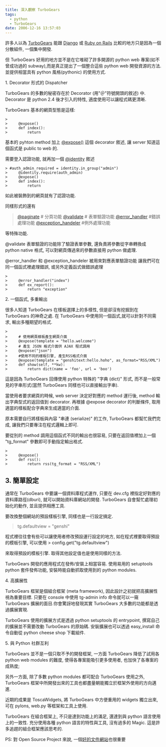 ```yaml
---
title: 深入觀察 TurboGears
tags:
  - python
  - TurboGears
date: 2006-12-16 13:57:03
---
```


許多人以為 [TurboGears](http://www.turbogears.org/) 能跟 [Django](http://www.djangoproject.com/) 或 [Ruby on Rails](http://www.rubyonrails.org) 比較的地方只是因為一個分散組件, 一個集中開發.

但 TurboGears 好用的地方並不是在它堆砌了許多開源的 python web 專案(如不曾成功過的 subway),而是真正提出了一個整合這些 python web 開發資源的方法. 並提供相當具有 python 風格(pythonic) 的使用方式.

1\. Decorator 形式的 Dispatcher

TurboGears 的多數的秘密存在於 Decorator (用"＠"符號開頭的敘述) 中. Decorator 是 python 2.4 後才引入的特性,
適度使用可以讓程式碼更清晰.

TurboGears 基本的網頁型態是這樣:
```
>
>     @expose()
>     def index():
>         return
```

基本的 pyhton method 加上 [@expose()](http://docs.turbogears.org/1.0/ExposeDecorator) 這個 decorator 敘述, 
讓 server 知道這個函式是 public to web 的.

需要登入認證功能, 就再加一個 [@identity](http://docs.turbogears.org/1.0/IdentityDecorator) 敘述
```
> #auth_admin_required = identity.in_group("admin")
>     @identity.require(auth_admin)
>     @expose()
>     def index():
>         return
```

如此被裝飾到的網頁就有了認證功能.

同樣形式的還有 
> [@paginate](http://docs.turbogears.org/1.0/PaginateDecorator) # 分頁功能
>     [@validate](http://docs.turbogears.org/1.0/ValidateDecorator) # 表單驗證功能
>     [@error_handler](http://docs.turbogears.org/1.0/ErrorHandling) #錯誤處理功能
>     [@exception_handeler](http://docs.turbogears.org/1.0/ErrorHandling) #例外處理功能

等特殊功能.

@validate 表單驗證的功能除了驗證表單參數, 
還負責將參數從字串轉換成 python native 格式, 可以對網頁傳過來的參數直接用 python 做處理.

@error_handler 和 @exception_handeler 被用來對應表單驗證功能
讓我們可在同一個函式裡處理錯誤, 或另外定義函式做錯誤處理
```
>
>     @error_handler("index")
>     def ex_report():
>         return "exception"
```

2\. 一個函式, 多重輸出

很多人知道 TurboGears 在樣板選擇上的多樣性, 
但是卻沒有挖掘到在 TurboGears 的神奇之處.
在 TurboGears 中使用同一個函式,就可以針對不同需求, 輸出多種期望的格式.

```
>
>     # 使用網頁樣板產生網頁介面 
>     @expose(template = "hello.welcome") 
>     # 產生 JSON 格式介面供 AJAX 程式調用
>     @expose("json") 
>     #使用不同的樣板引擎, 產生RSS格式介面
>     @expose(template = "genshitext:hello.hoho", as_format="RSS/XML") 
>     def show(self, **kw):
>         return dict(name = 'foo', url = 'boo')
```

這是因為 TurboGears 回傳使用 python 特殊的 "字典 (dict)" 形式, 
而不是一般常見的字串形式(當然 TurboGears 同樣也可以直接輸出字串).

當使用者要求網頁的時候, web server 決定好對應的 method 運行後,
method 輸出字典型式的返回值到 decorator. 再根據 @expose decorator 的判斷條件, 
取用適當的樣板配合字典來生成適當的介面. 

原本需要自行將樣板與內容 "串連 (serialize)" 的工作, TurboGears 都幫忙我們完成, 
讓我們只要專注在程式邏輯上即可.

要從別的 method 調用這個函式不同的輸出也很容易, 
只要在返回值裡加上一個 "tg_format" 參數即可手動指定輸出格式.
```
>
>     @expose()
>     def rss():
>         return rss(tg_format = "RSS/XML")
```


## 3. 簡單設定 

通常在 TurboGears 中要讓一個資料庫程式運作, 
只要在 dev.cfg 裡指定好對應的資料庫路徑(dburi), 就可以開始資料庫網站的開發. 
TurboGears 自會幫忙處理初始化的動作, 並且提供相應工具.

要改換整個網站的預設樣板引擎, 同樣也是一行設定搞定.
> tg.defaultview = "genshi"

程式裡往往會有些可以讓使用者修改預設運行設定的地方, 
如在程式裡要取得預設的模板引擎, 可以使用
    > config.get("tg.defaultview")

來取得預設的模板引擎. 取得其他設定值也是使用同樣的方法.

TurboGears 開發的應用程式在發佈/安裝上相當容易. 
使用易用的 setuptools python 套件發佈功能, 
安裝時能自動抓取使用到的 python  modules. 

4\. 高擴展性

TurboGears 框架是個組合框架 (meta framework), 
因此設計之初就把高擴展性視為重要目標. 
只要在 console 中使用 tg-admin info 命令就可以一窺 TurboGears 擴展的面目.你會驚訝地發現其實 TurboGears 大多數的功能都是透過擴展實現.

TurboGears 使用的擴展方式是透過 python setuptools 的 entrypoint, 
撰寫自己的擴展並不需要改動 TurboGears 的原始碼.
安裝擴展也可以透過 easy_install 命令自動從 python cheese shop 下載組件. 

5\. 與 Python 社群互利

TurboGears 並不是一個只取不予的開發框架, 
一方面 TurboGears 降低了試用各 python web modules 的難度, 
使得各專案能吸引更多使用者, 也加快了各專案的成熟度;

另外一方面, 除了多數 python modules 都可配合 TurboGears 使用之外, 
TurboGears 框架中所開發出來的工具也都盡量朝能獨立於框架外使用的方向邁進.

近期的成果是 ToscaWidgets, 將 TurboGears 中方便重用的 widgets 獨立出來, 
可在 pylons, web.py 等框架和工具上使用.

TurboGears 在組合框架上, 不只是達到功能上的滿足, 還達到與 python 語言使用上的一致性.
充分使用各種 python 語言的特性與工具, 沒有過多的 Magic. 這是許多追趕的組合框架應該思考的.

PS: 對 Open Source Project 來說, 一個[好的文件網站](http://docs.turbogears.org/1.0)也很重要

